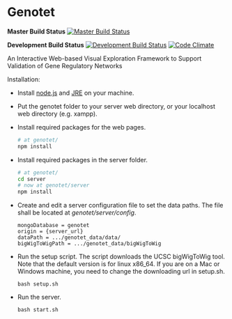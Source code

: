 Genotet
=======

**Master Build Status**
[![Master Build Status](https://travis-ci.org/ViDA-NYU/genotet.svg?branch=master)](https://travis-ci.org/ViDA-NYU/genotet)

**Development Build Status**
[![Development Build Status](https://travis-ci.org/ViDA-NYU/genotet.svg?branch=refactor)](https://travis-ci.org/ViDA-NYU/genotet)
[![Code Climate](https://codeclimate.com/github/ViDA-NYU/genotet/badges/gpa.svg)](https://codeclimate.com/github/ViDA-NYU/genotet)

An Interactive Web-based Visual Exploration Framework to Support Validation of Gene Regulatory Networks


Installation:

- Install [node.js](https://nodejs.org/en/) and [JRE](http://www.java.com/) on your machine.
- Put the genotet folder to your server web directory, or your localhost web directory (e.g. xampp).
- Install required packages for the web pages.
    ```bash
    # at genotet/
    npm install
    ```

- Install required packages in the server folder.

    ```bash
    # at genotet/
    cd server
    # now at genotet/server
    npm install
    ```

- Create and edit a server configuration file to set the data paths. The file shall be located at _genotet/server/config_.

    ```
    mongoDatabase = genotet
    origin = {server_url}
    dataPath = .../genotet_data/data/
    bigWigToWigPath = .../genotet_data/bigWigToWig
    ```

- Run the setup script. The script downloads the UCSC bigWigToWig tool. Note that the default version is for linux x86_64.
If you are on a Mac or Windows machine, you need to change the downloading url in setup.sh.

    ```
    bash setup.sh
    ```

- Run the server.

    ```
    bash start.sh
    ```
